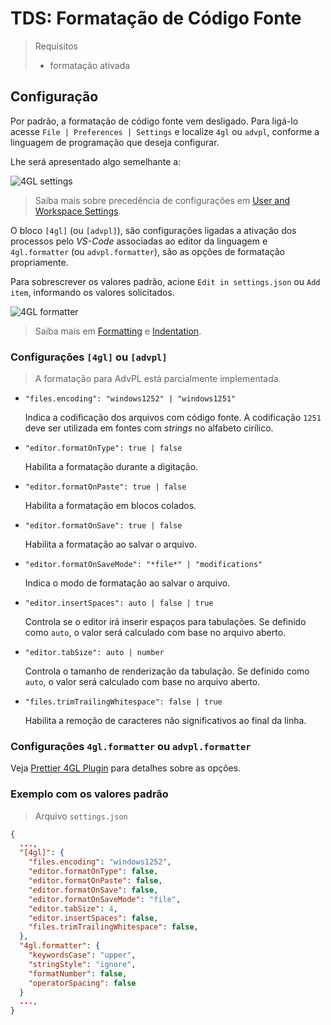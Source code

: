 # TDS: Formatação de Código Fonte

> Requisitos
>
> - formatação ativada

## Configuração

Por padrão, a formatação de código fonte vem desligado. Para ligá-lo acesse `File | Preferences | Settings` e localize `4gl` ou `advpl`, conforme a linguagem de programação que deseja configurar.

Lhe será apresentado algo semelhante a:

![4GL settings](format_settings.png)

> Saiba mais sobre precedência de configurações em [User and Workspace Settings](https://vscode.readthedocs.io/en/latest/getstarted/settings/).

O bloco `[4gl]` (ou `[advpl]`), são configurações ligadas a ativação dos processos pelo _VS-Code_ associadas ao editor da linguagem e `4gl.formatter` (ou `advpl.formatter`), são as opções de formatação propriamente.

Para sobrescrever os valores padrão, acione `Edit in settings.json` ou `Add item`, informando os valores solicitados.

![4GL formatter](format_settings_formatter.png)

> Saiba mais em [Formatting](https://code.visualstudio.com/docs/editor/codebasics#_formatting) e [Indentation](https://code.visualstudio.com/docs/editor/codebasics#_indentation).

### Configurações `[4gl]` ou `[advpl]`

> A formatação para AdvPL está parcialmente implementada.

- `"files.encoding": "windows1252" | "windows1251"`

  Indica a codificação dos arquivos com código fonte. A codificação `1251` deve ser utilizada em fontes com _strings_ no alfabeto cirílico.

- `"editor.formatOnType": true | false`

  Habilita a formatação durante a digitação.

- `"editor.formatOnPaste": true | false`

  Habilita a formatação em blocos colados.

- `"editor.formatOnSave": true | false`

  Habilita a formatação ao salvar o arquivo.

- `"editor.formatOnSaveMode": "*file*" | "modifications"`

  Indica o modo de formatação ao salvar o arquivo.

- `"editor.insertSpaces": auto | false | true`

  Controla se o editor irá inserir espaços para tabulações. Se definido como `auto`, o valor será calculado com base no arquivo aberto.

- `"editor.tabSize": auto | number`

  Controla o tamanho de renderização da tabulação. Se definido como `auto`, o valor será calculado com base no arquivo aberto.

- `"files.trimTrailingWhitespace": false | true`

  Habilita a remoção de caracteres não significativos ao final da linha.

### Configurações `4gl.formatter` ou `advpl.formatter`

Veja [Prettier 4GL Plugin](https://github.com/totvs/prettier-plugin-4gl#uso-e-op%C3%A7%C3%B5es) para detalhes sobre as opções.

### Exemplo com os valores padrão

> Arquivo `settings.json`

```JSON
{
  ...,
  "[4gl]": {
    "files.encoding": "windows1252",
    "editor.formatOnType": false,
    "editor.formatOnPaste": false,
    "editor.formatOnSave": false,
    "editor.formatOnSaveMode": "file",
    "editor.tabSize": 4,
    "editor.insertSpaces": false,
    "files.trimTrailingWhitespace": false,
  },
  "4gl.formatter": {
    "keywordsCase": "upper",
    "stringStyle": "ignore",
    "formatNumber": false,
    "operatorSpacing": false
  }
  ...,
}
```
